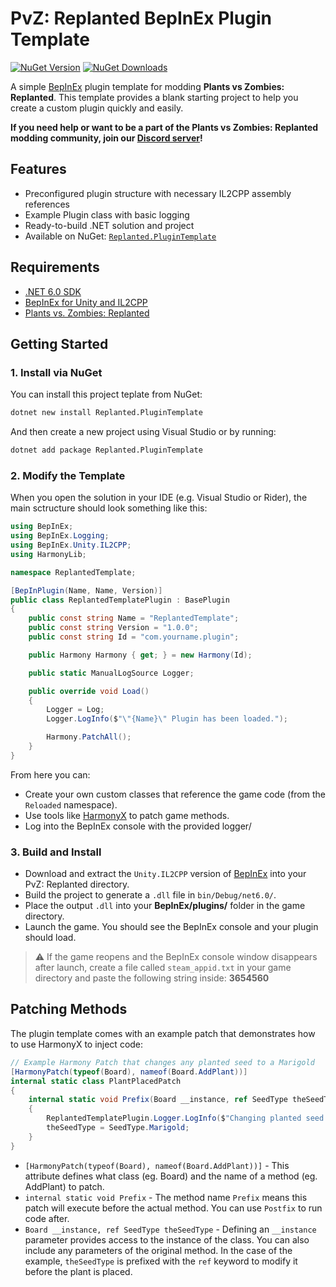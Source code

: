 # PvZ: Replanted BepInEx Plugin Template

[![NuGet Version](https://img.shields.io/nuget/v/Replanted.PluginTemplate.svg?style=for-the-badge&color=brightgreen)](https://www.nuget.org/packages/Replanted.PluginTemplate)
[![NuGet Downloads](https://img.shields.io/nuget/dt/Replanted.PluginTemplate.svg?style=for-the-badge&color=blue)](https://www.nuget.org/packages/Replanted.PluginTemplate)

A simple [BepInEx](https://github.com/BepInEx/BepInEx) plugin template for modding **Plants vs Zombies: Replanted**.
This template provides a blank starting project to help you create a custom plugin quickly and easily.

**If you need help or want to be a part of the Plants vs Zombies: Replanted modding community, join our [Discord server](https://discord.gg/UfBMKTHN5b)!**

## Features

* Preconfigured plugin structure with necessary IL2CPP assembly references
* Example Plugin class with basic logging
* Ready-to-build .NET solution and project
* Available on NuGet: [`Replanted.PluginTemplate`](https://www.nuget.org/packages/Replanted.PluginTemplate)

## Requirements

* [.NET 6.0 SDK](https://dotnet.microsoft.com/en-us/download/dotnet/6.0)
* [BepInEx for Unity and IL2CPP](https://github.com/BepInEx/BepInEx)
* [Plants vs. Zombies: Replanted](https://store.steampowered.com/app/3654560/Plants_vs_Zombies_Replanted/)

## Getting Started

### 1. Install via NuGet

You can install this project teplate from NuGet:
```bash
dotnet new install Replanted.PluginTemplate
```
And then create a new project using Visual Studio or by running:

```bash
dotnet add package Replanted.PluginTemplate
```

### 2. Modify the Template

When you open the solution in your IDE (e.g. Visual Studio or Rider), the main sctructure should look something like this:

```csharp
using BepInEx;
using BepInEx.Logging;
using BepInEx.Unity.IL2CPP;
using HarmonyLib;

namespace ReplantedTemplate;

[BepInPlugin(Name, Name, Version)]
public class ReplantedTemplatePlugin : BasePlugin
{
    public const string Name = "ReplantedTemplate";
    public const string Version = "1.0.0";
    public const string Id = "com.yourname.plugin";

    public Harmony Harmony { get; } = new Harmony(Id);

    public static ManualLogSource Logger;

    public override void Load()
    {
        Logger = Log;
        Logger.LogInfo($"\"{Name}\" Plugin has been loaded.");

        Harmony.PatchAll();
    }
}
```
From here you can:
* Create your own custom classes that reference the game code (from the `Reloaded` namespace).
* Use tools like [HarmonyX](https://github.com/BepInEx/HarmonyX/wiki) to patch game methods.
* Log into the BepInEx console with the provided logger/

### 3. Build and Install

* Download and extract the `Unity.IL2CPP` version of [BepInEx](https://builds.bepinex.dev/projects/bepinex_be) into your PvZ: Replanted directory.
* Build the project to generate a `.dll` file in `bin/Debug/net6.0/`.
* Place the output `.dll` into your **BepInEx/plugins/** folder in the game directory.
* Launch the game. You should see the BepInEx console and your plugin should load.

> ⚠️ If the game reopens and the BepInEx console window disappears after launch, create a file called `steam_appid.txt` in your game directory and paste the following string inside: **3654560**

## Patching Methods
The plugin template comes with an example patch that demonstrates how to use HarmonyX to inject code:

```csharp
// Example Harmony Patch that changes any planted seed to a Marigold
[HarmonyPatch(typeof(Board), nameof(Board.AddPlant))]
internal static class PlantPlacedPatch
{
    internal static void Prefix(Board __instance, ref SeedType theSeedType)
    {
        ReplantedTemplatePlugin.Logger.LogInfo($"Changing planted seed from {theSeedType} to Marigold.");
        theSeedType = SeedType.Marigold;
    }
}
```
* `[HarmonyPatch(typeof(Board), nameof(Board.AddPlant))]` - This attribute defines what class (eg. Board) and the name of a method (eg. AddPlant) to patch.
* `internal static void Prefix` - The method name `Prefix` means this patch will execute before the actual method. You can use `Postfix` to run code after.
* `Board __instance, ref SeedType theSeedType` - Defining an `__instance` parameter provides access to the instance of the class. You can also include any parameters of the original method. In the case of the example, `theSeedType` is prefixed with the `ref` keyword to modify it before the plant is placed.

